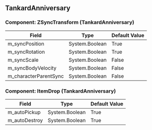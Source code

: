 ## TankardAnniversary

### Component: ZSyncTransform (TankardAnniversary)

|Field|Type|Default Value|
|-----|----|-------------|
|m_syncPosition|System.Boolean|True|
|m_syncRotation|System.Boolean|True|
|m_syncScale|System.Boolean|False|
|m_syncBodyVelocity|System.Boolean|False|
|m_characterParentSync|System.Boolean|False|

### Component: ItemDrop (TankardAnniversary)

|Field|Type|Default Value|
|-----|----|-------------|
|m_autoPickup|System.Boolean|True|
|m_autoDestroy|System.Boolean|True|

